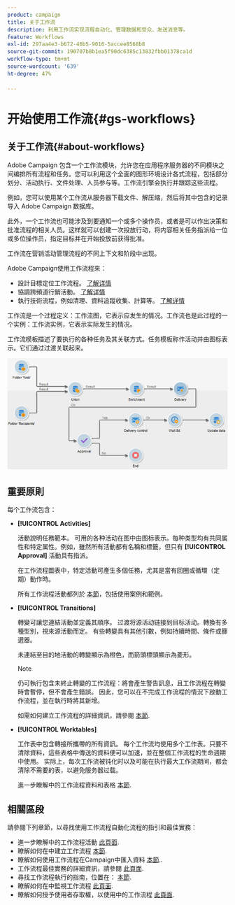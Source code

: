 ```yaml
---
product: campaign
title: 关于工作流
description: 利用工作流实现流程自动化、管理数据和受众、发送消息等。
feature: Workflows
exl-id: 297aa4e3-b672-46b5-9016-5accee8568b8
source-git-commit: 190707b8b1ea5f90dc6385c13832fbb01378ca1d
workflow-type: tm+mt
source-wordcount: '639'
ht-degree: 47%

---
```


# 开始使用工作流{#gs-workflows}

## 关于工作流{#about-workflows}

Adobe Campaign 包含一个工作流模块，允许您在应用程序服务器的不同模块之间编排所有流程和任务。您可以利用这个全面的图形环境设计各式流程，包括部分划分、活动执行、文件处理、人员参与等。工作流引擎会执行并跟踪这些流程。

例如，您可以使用某个工作流从服务器下载文件、解压缩，然后将其中包含的记录导入 Adobe Campaign 数据库。

此外，一个工作流也可能涉及到要通知一个或多个操作员，或者是可以作出决策和批准流程的相关人员。这样就可以创建一次投放行动，将内容相关任务指派给一位或多位操作员，指定目标并在开始投放前获得批准。

工作流在营销活动管理流程的不同上下文和阶段中出现。

Adobe Campaign使用工作流程來：

* 設計目標定位工作流程。 [了解详情](#targeting-workflows)
* 協調跨頻道行銷活動。 [了解详情](#campaign-workflows)
* 執行技術流程，例如清理、資料追蹤收集、計算等。 [了解详情](#technical-workflows)

工作流是一个过程定义：工作流图，它表示应发生的情况。工作流也是此过程的一个实例：工作流实例，它表示实际发生的情况。

工作流模板描述了要执行的各种任务及其关联方式。任务模板称作活动并由图标表示。它们通过过渡关联起来。

![](assets/example1.png)

## 重要原則

每个工作流包含：

* **[!UICONTROL Activities]**

   活動說明任務範本。 可用的各种活动在图中由图标表示。每种类型均有共同属性和特定属性。例如，雖然所有活動都有名稱和標籤，但只有 **[!UICONTROL Approval]** 活動具有指派。

   在工作流程圖表中，特定活動可產生多個任務，尤其是當有回圈或循環（定期）動作時。

   所有工作流程活動都列於 [本節](activities.md)，包括使用案例和範例。

* **[!UICONTROL Transitions]**

   轉變可讓您連結活動並定義其順序。 过渡将源活动链接到目标活动。轉換有多種型別，視來源活動而定。 有些轉變具有其他引數，例如持續時間、條件或篩選器。

   未連結至目的地活動的轉變顯示為橙色，而箭頭標頭顯示為菱形。

   >[!NOTE]
   >
   >仍可執行包含未終止轉變的工作流程：將會產生警告訊息，且工作流程在轉變時會暫停，但不會產生錯誤。 因此，您可以在不完成工作流程的情況下啟動工作流程，並在執行時將其新增。

   如需如何建立工作流程的詳細資訊，請參閱 [本節](build-a-workflow.md).

* **[!UICONTROL Worktables]**

   工作表中包含轉接所攜帶的所有資訊。 每个工作流均使用多个工作表。只要不清除資料，這些表格中傳送的資料便可以加速，並在整個工作流程的生命週期中使用。 实际上，每次工作流被钝化时以及可能在执行最大工作流期间，都会清除不需要的表，以避免服务器过载。

   進一步瞭解中的工作流程資料和表格 [本節](use-workflow-data.md).

## 相關區段

請參閱下列章節，以尋找使用工作流程自動化流程的指引和最佳實務：

* 進一步瞭解中的工作流程活動 [此頁面](use-workflow-data.md).
* 瞭解如何在中建立工作流程 [本節](build-a-workflow.md).
* 瞭解如何使用工作流程在Campaign中匯入資料 [本節](campaign-workflows.md)..
* 工作流程最佳實務的詳細資訊，請參閱 [此頁面](workflow-best-practices.md).
* 尋找工作流程執行的指南，位置在： [本節](start-a-workflow.md).
* 瞭解如何在中監視工作流程 [此頁面](monitor-workflow-execution.md).
* 瞭解如何授予使用者存取權，以使用中的工作流程 [此頁面](managing-rights.md).
